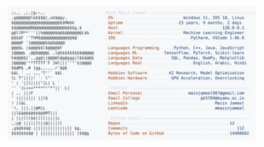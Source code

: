 <picture>
  <source srcset="https://raw.githubusercontent.com/mmazinjameel/mmazinjameel/main/dark_mode.svg?v=1754583275" media="(prefers-color-scheme: dark)">
  <img src="https://raw.githubusercontent.com/mmazinjameel/mmazinjameel/main/light_mode.svg?v=1754583275">
</picture>
